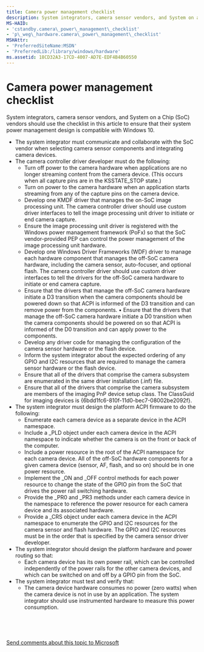 ```yaml
---
title: Camera power management checklist
description: System integrators, camera sensor vendors, and System on a Chip (SoC) vendors should use the checklist in this article to ensure that their system power management design is compatible with Windows 10.
MS-HAID:
- 'cstandby.camera\_power\_management\_checklist'
- 'p\_weg\_hardware.camera\_power\_management\_checklist'
MSHAttr:
- 'PreferredSiteName:MSDN'
- 'PreferredLib:/library/windows/hardware'
ms.assetid: 18CD32A3-17CD-4007-AD7E-EDF4B4B60550
---
```


# Camera power management checklist


System integrators, camera sensor vendors, and System on a Chip (SoC) vendors should use the checklist in this article to ensure that their system power management design is compatible with Windows 10.

-   The system integrator must communicate and collaborate with the SoC vendor when selecting camera sensor components and integrating camera devices.
-   The camera controller driver developer must do the following:
    -   Turn off power to the camera hardware when applications are no longer streaming content from the camera device. (This occurs when all capture pins are in the KSSTATE\_STOP state.)
    -   Turn on power to the camera hardware when an application starts streaming from any of the capture pins on the camera device.
    -   Develop one KMDF driver that manages the on-SoC image processing unit. The camera controller driver should use custom driver interfaces to tell the image processing unit driver to initiate or end camera capture.
    -   Ensure the image processing unit driver is registered with the Windows power management framework (PoFx) so that the SoC vendor-provided PEP can control the power management of the image processing unit hardware.
    -   Develop one Windows Driver Frameworks (WDF) driver to manage each hardware component that manages the off-SoC camera hardware, including the camera sensor, auto-focuser, and optional flash. The camera controller driver should use custom driver interfaces to tell the drivers for the off-SoC camera hardware to initiate or end camera capture.
    -   Ensure that the drivers that manage the off-SoC camera hardware initiate a D3 transition when the camera components should be powered down so that ACPI is informed of the D3 transition and can remove power from the components. • Ensure that the drivers that manage the off-SoC camera hardware initiate a D0 transition when the camera components should be powered on so that ACPI is informed of the D0 transition and can apply power to the components.
    -   Develop any driver code for managing the configuration of the camera sensor hardware or the flash device.
    -   Inform the system integrator about the expected ordering of any GPIO and I2C resources that are required to manage the camera sensor hardware or the flash device.
    -   Ensure that all of the drivers that comprise the camera subsystem are enumerated in the same driver installation (.inf) file.
    -   Ensure that all of the drivers that comprise the camera subsystem are members of the imaging PnP device setup class. The ClassGuid for imaging devices is {6bdd1fc6-810f-11d0-bec7-08002be2092f}.
-   The system integrator must design the platform ACPI firmware to do the following:
    -   Enumerate each camera device as a separate device in the ACPI namespace.
    -   Include a \_PLD object under each camera device in the ACPI namespace to indicate whether the camera is on the front or back of the computer.
    -   Include a power resource in the root of the ACPI namespace for each camera device. All of the off-SoC hardware components for a given camera device (sensor, AF, flash, and so on) should be in one power resource.
    -   Implement the \_ON and \_OFF control methods for each power resource to change the state of the GPIO pin from the SoC that drives the power rail switching hardware.
    -   Provide the \_PR0 and \_PR3 methods under each camera device in the namespace to reference the power resource for each camera device and its associated hardware.
    -   Provide a \_CRS object under each camera device in the ACPI namespace to enumerate the GPIO and I2C resources for the camera sensor and flash hardware. The GPIO and I2C resources must be in the order that is specified by the camera sensor driver developer.
-   The system integrator should design the platform hardware and power routing so that:
    -   Each camera device has its own power rail, which can be controlled independently of the power rails for the other camera devices, and which can be switched on and off by a GPIO pin from the SoC.
-   The system integrator must test and verify that:
    -   The camera device hardware consumes no power (zero watts) when the camera device is not in use by an application. The system integrator should use instrumented hardware to measure this power consumption.

 

 

[Send comments about this topic to Microsoft](mailto:wsddocfb@microsoft.com?subject=Documentation%20feedback%20%5Bp_WEG_Hardware\p_weg_hardware%5D:%20Camera%20power%20management%20checklist%20%20RELEASE:%20%2811/28/2016%29&body=%0A%0APRIVACY%20STATEMENT%0A%0AWe%20use%20your%20feedback%20to%20improve%20the%20documentation.%20We%20don't%20use%20your%20email%20address%20for%20any%20other%20purpose,%20and%20we'll%20remove%20your%20email%20address%20from%20our%20system%20after%20the%20issue%20that%20you're%20reporting%20is%20fixed.%20While%20we're%20working%20to%20fix%20this%20issue,%20we%20might%20send%20you%20an%20email%20message%20to%20ask%20for%20more%20info.%20Later,%20we%20might%20also%20send%20you%20an%20email%20message%20to%20let%20you%20know%20that%20we've%20addressed%20your%20feedback.%0A%0AFor%20more%20info%20about%20Microsoft's%20privacy%20policy,%20see%20http://privacy.microsoft.com/default.aspx. "Send comments about this topic to Microsoft")




